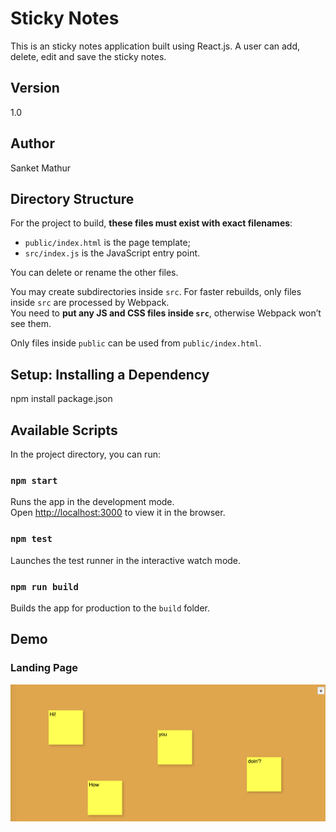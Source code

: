 # Sticky Notes
This is an sticky notes application built using React.js. A user can add, delete, edit and save the sticky notes.

## Version
1.0

## Author
Sanket Mathur

## Directory Structure
For the project to build, **these files must exist with exact filenames**:

* `public/index.html` is the page template;
* `src/index.js` is the JavaScript entry point.

You can delete or rename the other files.

You may create subdirectories inside `src`. For faster rebuilds, only files inside `src` are processed by Webpack.<br>
You need to **put any JS and CSS files inside `src`**, otherwise Webpack won’t see them.

Only files inside `public` can be used from `public/index.html`.<br>

## Setup: Installing a Dependency

npm install package.json

## Available Scripts

In the project directory, you can run:

### `npm start`

Runs the app in the development mode.<br>
Open [http://localhost:3000](http://localhost:3000) to view it in the browser.

### `npm test`

Launches the test runner in the interactive watch mode.<br>

### `npm run build`

Builds the app for production to the `build` folder.<br>

## Demo
### Landing Page
![Landing](https://github.com/sanket0024/stickies/blob/master/DemoPics/StickNotes.png)

